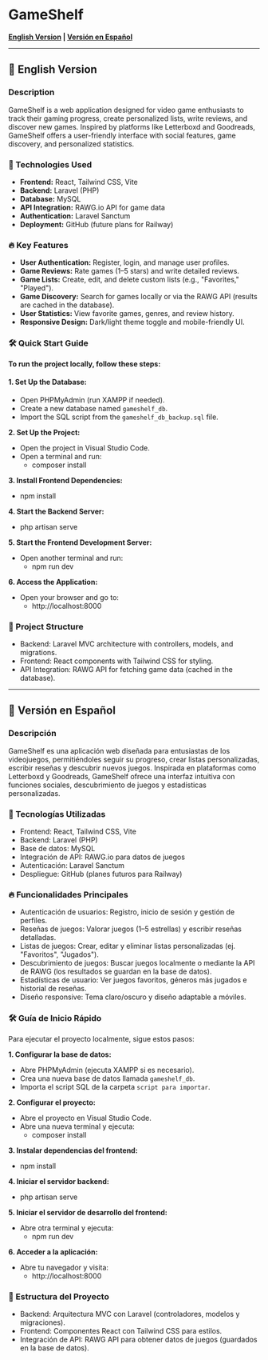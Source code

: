 # GameShelf

**[English Version](#english-version) | [Versión en Español](#versión-en-español)**

---

## 📌 English Version

### Description
GameShelf is a web application designed for video game enthusiasts to track their gaming progress, create personalized lists, write reviews, and discover new games. Inspired by platforms like Letterboxd and Goodreads, GameShelf offers a user-friendly interface with social features, game discovery, and personalized statistics.

### 🚀 Technologies Used
- **Frontend:** React, Tailwind CSS, Vite  
- **Backend:** Laravel (PHP)  
- **Database:** MySQL  
- **API Integration:** RAWG.io API for game data  
- **Authentication:** Laravel Sanctum  
- **Deployment:** GitHub (future plans for Railway)

### 🔥 Key Features
- **User Authentication:** Register, login, and manage user profiles.  
- **Game Reviews:** Rate games (1–5 stars) and write detailed reviews.  
- **Game Lists:** Create, edit, and delete custom lists (e.g., "Favorites," "Played").  
- **Game Discovery:** Search for games locally or via the RAWG API (results are cached in the database).  
- **User Statistics:** View favorite games, genres, and review history.  
- **Responsive Design:** Dark/light theme toggle and mobile-friendly UI.

### 🛠 Quick Start Guide

**To run the project locally, follow these steps:**

#### 1. Set Up the Database:
- Open PHPMyAdmin (run XAMPP if needed).
- Create a new database named `gameshelf_db`.
- Import the SQL script from the `gameshelf_db_backup.sql` file.

**2. Set Up the Project:**
- Open the project in Visual Studio Code.
- Open a terminal and run:
  - composer install

**3. Install Frontend Dependencies:**
- npm install

**4. Start the Backend Server:**
- php artisan serve

**5. Start the Frontend Development Server:**
- Open another terminal and run:
  - npm run dev

**6. Access the Application:**
- Open your browser and go to:
  - http://localhost:8000

### 📂 Project Structure
- Backend: Laravel MVC architecture with controllers, models, and migrations.  
- Frontend: React components with Tailwind CSS for styling.  
- API Integration: RAWG API for fetching game data (cached in the database).

---

## 📌 Versión en Español

### Descripción
GameShelf es una aplicación web diseñada para entusiastas de los videojuegos, permitiéndoles seguir su progreso, crear listas personalizadas, escribir reseñas y descubrir nuevos juegos. Inspirada en plataformas como Letterboxd y Goodreads, GameShelf ofrece una interfaz intuitiva con funciones sociales, descubrimiento de juegos y estadísticas personalizadas.

### 🚀 Tecnologías Utilizadas
- Frontend: React, Tailwind CSS, Vite  
- Backend: Laravel (PHP)  
- Base de datos: MySQL  
- Integración de API: RAWG.io para datos de juegos  
- Autenticación: Laravel Sanctum  
- Despliegue: GitHub (planes futuros para Railway)

### 🔥 Funcionalidades Principales
- Autenticación de usuarios: Registro, inicio de sesión y gestión de perfiles.  
- Reseñas de juegos: Valorar juegos (1–5 estrellas) y escribir reseñas detalladas.  
- Listas de juegos: Crear, editar y eliminar listas personalizadas (ej. "Favoritos", "Jugados").  
- Descubrimiento de juegos: Buscar juegos localmente o mediante la API de RAWG (los resultados se guardan en la base de datos).  
- Estadísticas de usuario: Ver juegos favoritos, géneros más jugados e historial de reseñas.  
- Diseño responsive: Tema claro/oscuro y diseño adaptable a móviles.

### 🛠 Guía de Inicio Rápido

Para ejecutar el proyecto localmente, sigue estos pasos:

**1. Configurar la base de datos:**
- Abre PHPMyAdmin (ejecuta XAMPP si es necesario).
- Crea una nueva base de datos llamada `gameshelf_db`.
- Importa el script SQL de la carpeta `script para importar`.

**2. Configurar el proyecto:**
- Abre el proyecto en Visual Studio Code.
- Abre una nueva terminal y ejecuta:
  - composer install

**3. Instalar dependencias del frontend:**
- npm install

**4. Iniciar el servidor backend:**
- php artisan serve

**5. Iniciar el servidor de desarrollo del frontend:**
- Abre otra terminal y ejecuta:
  - npm run dev

**6. Acceder a la aplicación:**
- Abre tu navegador y visita:
  - http://localhost:8000

### 📂 Estructura del Proyecto
- Backend: Arquitectura MVC con Laravel (controladores, modelos y migraciones).  
- Frontend: Componentes React con Tailwind CSS para estilos.  
- Integración de API: RAWG API para obtener datos de juegos (guardados en la base de datos).
